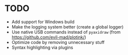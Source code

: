 # TODO

- Add support for Windows build
- Make the logging system better (create a global logger)
- Use native USB commands instead of `pyaxidraw` (from https://github.com/evil-mad/plotink/)
- Optimize code by removing unnecessary stuff
- Syntax highlighting via plugins
